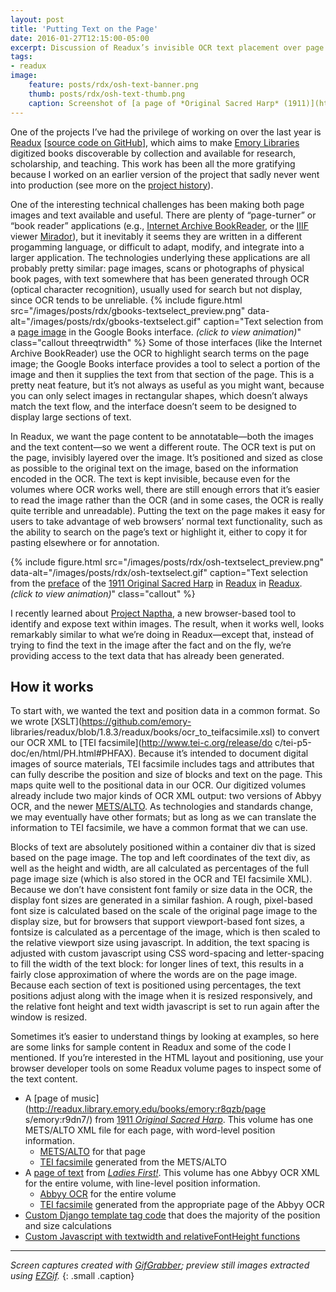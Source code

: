 ```yaml
---
layout: post
title: 'Putting Text on the Page'
date: 2016-01-27T12:15:00-05:00
excerpt: Discussion of Readux’s invisible OCR text placement over page images for selection and annotation.
tags:
- readux
image:
    feature: posts/rdx/osh-text-banner.png
    thumb: posts/rdx/osh-text-thumb.png
    caption: Screenshot of [a page of *Original Sacred Harp* (1911)](http://readux.library.emory.edu/books/emory:r8qzb/pages/emory:r9dn7/) in [Readux](http://readux.library.emory.edu/) with some of the OCR text selected.
---
```


One of the projects I’ve had the privilege of working on over the last
year is [Readux](http://readux.library.emory.edu/) [[source code
on GitHub](https://github.com/emory-libraries/readux)], which aims to
make [Emory Libraries](http://web.library.emory.edu/) digitized books
discoverable by collection and available for research, scholarship, and
teaching. This work has been all the more gratifying because I worked on
an earlier version of the project that sadly never went into production
(see more on the [project history](http://readux.library.emory.edu/about/)).

One of the interesting technical challenges has been making both page
images and text available and useful.  There are plenty of “page-turner”
or “book reader” applications (e.g., [Internet Archive
BookReader](https://github.com/openlibrary/bookreader), or the
[IIIF](http://iiif.io/api/image/2.0/)
viewer [Mirador](http://projectmirador.org/)), but it inevitably it
seems they are written in a different progamming language, or difficult
to adapt, modify, and integrate into a larger application.  The
technologies underlying these applications are all probably pretty
similar: page images, scans or photographs of physical book pages, with
text somewhere that has been generated through OCR (optical character
recognition), usually used for search but not display, since OCR tends
to be unreliable.
{% include figure.html src="/images/posts/rdx/gbooks-textselect_preview.png" data-alt="/images/posts/rdx/gbooks-textselect.gif" caption="Text selection from a [page image](https://books.google.com/books?id=TaMEAQAAIAAJ&dq=centaur&pg=PA4#v=onepage&q&f=false) in the Google Books interface. *(click to view animation)*" class="callout threeqtrwidth" %}
 Some of those interfaces (like the Internet Archive
BookReader) use the OCR to highlight search terms on the page image; the
Google Books interface provides a tool to select a portion of the image
and then it supplies the text from that section of the page.  This is a
pretty neat feature, but it’s not always as useful as you might want,
because you can only select images in rectangular shapes, which doesn’t
always match the text flow, and the interface doesn’t seem to be
designed to display large sections of text.

In Readux, we want the page content to be annotatable—both the images
and the text content—so we went a different route.  The OCR text is
put on the page, invisibly layered over the image. It’s positioned and
sized as close as possible to the original text on the image, based on
the information encoded in the OCR.  The text is kept invisible, because
even for the volumes where OCR works well, there are still enough errors
that it’s easier to read the image rather than the OCR (and in some
cases, the OCR is really quite terrible and unreadable).  Putting the
text on the page makes it easy for users to take advantage of web
browsers’ normal text functionality, such as the ability to search on
the page’s text or highlight it, either to copy it for pasting elsewhere
or for annotation.

{% include figure.html src="/images/posts/rdx/osh-textselect_preview.png" data-alt="/images/posts/rdx/osh-textselect.gif" caption="Text selection from the [preface](http://readux.library.emory.edu/books/emory:r8qzb/pages/emory:r8r6d/) of the [1911 Original Sacred Harp](http://readux.library.emory.edu/books/emory:r8qzb/) in [Readux](http://readux.library.emory.edu/) in [Readux](http://readux.library.emory.edu/). *(click to view animation)*" class="callout" %}

I recently learned about [Project Naptha](https://projectnaptha.com/), a
new browser-based tool to identify and expose text within images.  The
result, when it works well,  looks remarkably similar to what
we’re doing in Readux—except that, instead of trying to find the text in
the image after the fact and on the fly, we’re providing access to the
text data that has already been generated.

## How it works

To start with, we wanted the text and position data in a common format.
So we wrote [XSLT](https://github.com/emory-
libraries/readux/blob/1.8.3/readux/books/ocr_to_teifacsimile.xsl) to
convert our OCR XML to [TEI facsimile](http://www.tei-c.org/release/do
c/tei-p5-doc/en/html/PH.html#PHFAX).   Because it’s intended to document
digital images of source materials,  TEI facsimile includes tags and
attributes that can fully describe the position and size of blocks and
text on the page.  This maps quite well to the positional data in our
OCR.  Our digitized volumes already include two major kinds of OCR XML
output: two versions of Abbyy OCR, and the newer
[METS/ALTO](https://www.loc.gov/standards/alto/).  As technologies and
standards change, we may eventually have other formats; but as long as
we can translate the information to TEI facsimile, we have a common
format that we can use.

Blocks of text are absolutely positioned within a container div that is
sized based on the page image.  The top and left coordinates of the text
div, as well as the height and width, are all calculated as percentages of the
full page image size (which is also stored in the OCR and TEI facsimile
XML).  Because we don’t have consistent font family or size data in the
OCR, the display font sizes are generated in a similar fashion.  A
rough, pixel-based font size is calculated based on the scale of the
original page image to the display size, but for browsers that support
viewport-based font sizes, a fontsize is calculated as a percentage of
the image, which is then scaled to the relative viewport size using
javascript.  In addition, the text spacing is adjusted with custom
javascript using CSS word-spacing and letter-spacing to fill the width
of the text block: for longer lines of text, this results in a fairly
close approximation of where the words are on the page image.  Because
each section of text is positioned using percentages, the text positions
adjust along with the image when it is resized responsively, and the
relative font height and text width javascript is set to run again after
the window is resized.

Sometimes it’s easier to understand things by looking at examples, so
here are some links for sample content in Readux and some of the code I
mentioned.  If you’re interested in the HTML layout and positioning, use
your browser developer tools on some Readux volume pages to inspect some
of the text content.

- A [page of music](http://readux.library.emory.edu/books/emory:r8qzb/page
s/emory:r9dn7/) from [1911 *Original Sacred Harp*](http://readux.library.emory.edu/books/emory:r8qzb/).
This volume has one METS/ALTO XML file for each page, with word-level position information.
  - [METS/ALTO](http://readux.library.emory.edu/books/emory:r8qzb/pages/emory:r9dn7/ocr/) for that page
  - [TEI facsimile](http://readux.library.emory.edu/books/emory:r8qzb/pages/emory:r9dn7/tei/) generated from the METS/ALTO
- A [page of text](http://readux.library.emory.edu/books/emory:7sr72/pages/emory:mtrp9/) from
[*Ladies First!*](http://readux.library.emory.edu/books/emory:7sr72/).  This volume has one Abbyy OCR XML for the entire volume, with line-level position information.
  - [Abbyy OCR](http://readux.library.emory.edu/books/emory:7sr72/ocr/) for the entire volume
  - [TEI facsimile](http://readux.library.emory.edu/books/emory:7sr72/pages/emory:mtrp9/tei/) generated from the appropriate page of the Abbyy OCR
- [Custom Django template tag code](https://github.com/emory-libraries/readux/blob/1.8.3/readux/books/templatetags/teifacsimile.py) that does the majority of the position and size calculations
- [Custom Javascript with textwidth and relativeFontHeight functions](https://github.com/emory-libraries/readux/blob/1.8.3/readux/books/static/js/page.js)


* * *

*Screen captures created with [GifGrabber](http://www.gifgrabber.com/); preview still images extracted using [EZGif](http://ezgif.com/split).*
{: .small .caption}

